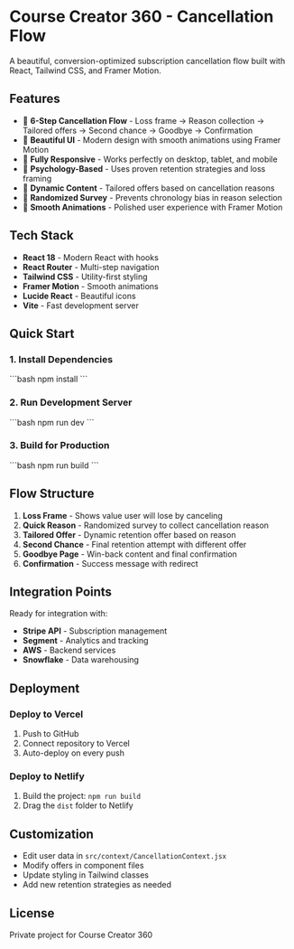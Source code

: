 # Course Creator 360 - Cancellation Flow

A beautiful, conversion-optimized subscription cancellation flow built with React, Tailwind CSS, and Framer Motion.

## Features

- 🎯 **6-Step Cancellation Flow** - Loss frame → Reason collection → Tailored offers → Second chance → Goodbye → Confirmation
- 🎨 **Beautiful UI** - Modern design with smooth animations using Framer Motion
- 📱 **Fully Responsive** - Works perfectly on desktop, tablet, and mobile
- 🧠 **Psychology-Based** - Uses proven retention strategies and loss framing
- 🔄 **Dynamic Content** - Tailored offers based on cancellation reasons
- 🎲 **Randomized Survey** - Prevents chronology bias in reason selection
- 💫 **Smooth Animations** - Polished user experience with Framer Motion

## Tech Stack

- **React 18** - Modern React with hooks
- **React Router** - Multi-step navigation
- **Tailwind CSS** - Utility-first styling
- **Framer Motion** - Smooth animations
- **Lucide React** - Beautiful icons
- **Vite** - Fast development server

## Quick Start

### 1. Install Dependencies
\`\`\`bash
npm install
\`\`\`

### 2. Run Development Server
\`\`\`bash
npm run dev
\`\`\`

### 3. Build for Production
\`\`\`bash
npm run build
\`\`\`

## Flow Structure

1. **Loss Frame** - Shows value user will lose by canceling
2. **Quick Reason** - Randomized survey to collect cancellation reason
3. **Tailored Offer** - Dynamic retention offer based on reason
4. **Second Chance** - Final retention attempt with different offer
5. **Goodbye Page** - Win-back content and final confirmation
6. **Confirmation** - Success message with redirect

## Integration Points

Ready for integration with:
- **Stripe API** - Subscription management
- **Segment** - Analytics and tracking
- **AWS** - Backend services
- **Snowflake** - Data warehousing

## Deployment

### Deploy to Vercel
1. Push to GitHub
2. Connect repository to Vercel
3. Auto-deploy on every push

### Deploy to Netlify
1. Build the project: `npm run build`
2. Drag the `dist` folder to Netlify

## Customization

- Edit user data in `src/context/CancellationContext.jsx`
- Modify offers in component files
- Update styling in Tailwind classes
- Add new retention strategies as needed

## License

Private project for Course Creator 360